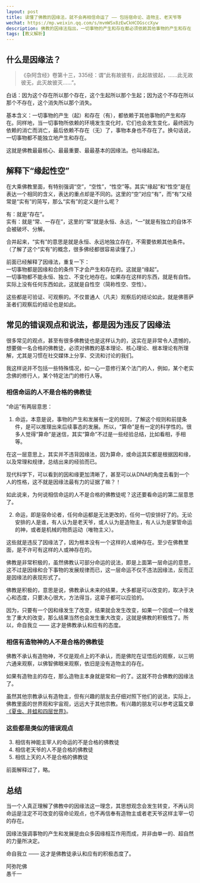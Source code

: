 ```yaml
---
layout: post
title: 读懂了佛教的因缘法，就不会再相信命运了 —— 包括宿命论、造物主、老天爷等
wechat: https://mp.weixin.qq.com/s/mvmWSx8zEwCkHCOGsccXyw
description: 佛教的因缘法指出，一切事物的产生和存在都必须依赖其他事物的产生和存在（简称：缘起），换句话说，一切事物都不会独立地、永恒地、不变的存在（简称：自性空、性空或空性）。这就是佛教最重要的缘起性空。
tags: [教义解析]
---
```


## 什么是因缘法？

>《杂阿含经》卷第十三，335经：谓“此有故彼有，此起故彼起，……此无故彼无，此灭故彼灭……”。

白话：因为这个存在所以那个存在，这个生起所以那个生起；因为这个不存在所以那个不存在，这个消失所以那个消失。

基本含义：一切事物的产生（起）和存在（有），都依赖于其他事物的产生和存在。同样地，当一切事物所依赖的环境发生变化时，它们也会发生变化，最终因为依赖的消亡而消亡，最后依赖不存在（无）了，事物本身也不存在了。换句话说，一切事物都不能独立地产生和存在。

这就是佛教最最核心、最最重要、最最基本的因缘法。也叫缘起法。

## 解释下“缘起性空”

在大乘佛教里面，有特别强调“空”，“空性”，“性空”等。其实“缘起”和“性空”是在表达一个相同的含义，表达的重点却是不同的。这里的“空”对应“有”，而“有”又经常是“实有”的简写，那么“实有”的定义是什么呢？

有：就是“存在”。<br>
实有：就是“常、一存在”，这里的“常”就是永恒、永远，“一”就是有独立的自体不会被破坏、分解。

合并起来，“实有”的意思是就是永恒、永远地独立存在，不需要依赖其他条件。（了解了这个“实有”的概念，很多佛经都很容易读懂了。）

前面已经解释了因缘法，重复一下：<br>
一切事物都是因缘和合的条件下才会产生和存在的。这就是“缘起”。<br>
一切事物都不能永恒、独立、不变化地存在。如果存在这样的东西，就是有自性。实际上没有任何东西如此，这就是自性空（简称性空、空性）。

这些都是可验证、可观察的。不仅普通人（凡夫）观察后的结论如此，就是佛菩萨圣者们观察后的结论也是如此。

## 常见的错误观点和说法，都是因为违反了因缘法

很多常见的观点，甚至有很多佛教徒也是这样认为的，这实在是非常令人遗憾的，想要做一名合格的佛教徒，必须对佛教的基本理论、核心理论、根本理论有所理解，尤其是习惯在社交媒体上分享、交流和讨论的我们。

我这样说并不包括一些特殊情况，如一心一意修行某个法门的人，例如，某个老实念佛的修行人，某个特定法门的修行人等。

### 相信命运的人不是合格的佛教徒 

“命运”有两层意思：

1. 命运，本意是说，事物的产生和发展有一定的规则，了解这个规则和前提条件，是可以推理出来后续事态的发展。所以，“算命”是有一定的科学性的。很多人觉得“算命”是迷信，其实“算命”不过是一些经验总结，比如看相，手相等。

在这一层意思上，其实并不违背因缘法，因为算命，或命运其实都是根据因和缘，以及常理和规律，总结出来的经验而已。

现代科学下，可以看到的因和缘更加清晰了，甚至可以从DNA的角度去看到一个人的性格，这不就是因缘法最有力的证据了嘛？！

如此说来，为何说相信命运的人不是合格的佛教徒呢？这还要看命运的第二层意思了。

2. 命运，即是宿命论者，任何命运都是无法更改的，任何一切安排好了的。无论安排的人是谁，有人认为是老天爷，或人认为是造物主，有人认为是掌管命运的神，或者是机械的物质运动（唯物主义）。

这些就是违反了因缘法了，因为根本没有一个这样的人或神存在。至少在佛教里面，是不许可有这样的人或神存在的。

佛教是非常积极的，虽然佛教认可部分命运的说法，即是上面第一层命运的意思，这不过是因缘和合下事物的发展规律而已，这一层命运不仅不违法因缘法，反而正是因缘法的表现形式了。

佛教是积极的，意思是说，佛教承认未来的结果，大多都是可以改变的，取决于决心和态度，只要决心很大，方法得当，这辈子都可以应验的。

因为，只要有一个因和缘发生了改变，结果就会发生改变，如果一个因或一个缘发生了重大的改变，那么结果当然也会发生重大改变，这就是佛教的积极性了。所以，命自我立 —— 这才是佛教承认和应有的态度。

### 相信有造物神的人不是合格的佛教徒 

佛教不承认有造物神，不仅是观点上的不承认，而是佛陀在证悟后的观察，以三明六通来观察，以佛智佛眼来观察，依旧是没有造物主的存在。

如果有造物主的存在，那么造物主本身就是常和一的了。这就不符合佛教的因缘法了。

虽然其他宗教承认有造物主，但有兴趣的朋友去仔细对照下他们的说法，实际上，佛教里面的世界观和宇宙观，远远大于其他宗教。有兴趣的朋友可以参考这篇文章[《夏虫、井蛙和四层世界》](https://mp.weixin.qq.com/s/HpZRwttjS7obLhKpl2itMQ)。

### 这些都是类似的错误观点

3. 相信有神能主宰人的命运的不是合格的佛教徒 
4. 相信老天爷的人不是合格的佛教徒
5. 相信上天的人不是合格的佛教徒

前面解释过了，略。

## 总结

当一个人真正理解了佛教中的因缘法这一理念，其思想观念会发生转变，不再认同命运是注定不可改变的宿命论观点，也不再信奉有造物主或者老天爷这样主宰一切的存在。

因缘法强调事物的产生和发展是由众多因缘相互作用而成，并非由单一的、超自然的力量所决定。

命自我立 —— 这才是佛教徒承认和应有的积极态度了。

阿弥陀佛<br>
愚千一


